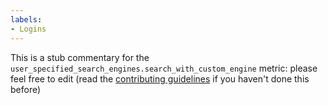 ```yaml
---
labels:
- Logins
---
```

This is a stub commentary for the `user_specified_search_engines.search_with_custom_engine` metric: please feel free to edit (read the
[contributing guidelines](https://github.com/mozilla/glean-annotations/blob/main/CONTRIBUTING.md)
if you haven't done this before)
